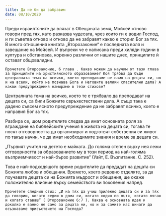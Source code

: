 ```yaml
---
title: Да не би да забравим
date: 08/10/2020
---
```


Преди израилтяните да влязат в Обещаната земя, Мойсей отново говори пред тях, като разказва чудесата, чрез които ги е водил Господ, и ги съветва отново и отново да не забравят какво е сторил Бог за тях. В много отношения книгата „Второзаконие“ е последната воля и завещание на Мойсей. И въпреки че е написана преди хиляди години в култура и обстановка, коренно различни от нашите днес, принципите ѝ остават общовалидни.

`Прочетете Второзаконие, 6 глава . Какво можем да научим от тази глава за принципите на християнското образование? Коя трябва да бъде централната тема на всичко, което преподаваме не само на децата си, но и на всеки, който не познава Бога и Неговите велики спасителни дела? А какви предупреждения намираме в тези стихове?`

Централната тема на всичко, което те е трябвало да преподават на децата си, са били Божиите свръхестествени дела. А също така е дадено съвсем ясното предупреждение да не забравят всичко, което е направил Бог за тях.

Разбира се, щом родителите следва да имат основната роля за вграждане на библейските учения в живота на децата си, тогава те носят отговорността да организират и подготвят собствения си живот по такъв начин, че да имат необходимите знания и време за децата си.

„Първият учител на детето е майката. До голяма степен върху нея лежи отговорността за образованието му в този период на най-голяма възприемчивост и най-бързо развитие“ (Уайт, Е. Възпитание. С. 252).

Това е най-подходящото време родителите да предадат на децата си Божията любов и обещания. Времето, което редовно отделяте, за да поучавате децата си на Божията мъдрост и обещания, ще окаже положително влияние върху семейството ви поколения напред.

`Прочетете следния стих: „И на тях да учиш прилежно децата си и за тях да говориш, когато седиш в дома си, когато ходиш по пътя, когато лягаш и когато ставаш“ ( Второзаконие 6:7 ). Каква е основната идея и доколко е важно не само за децата ни, но и за самите нас винаги да осъзнаваме присъствието на Господа?`